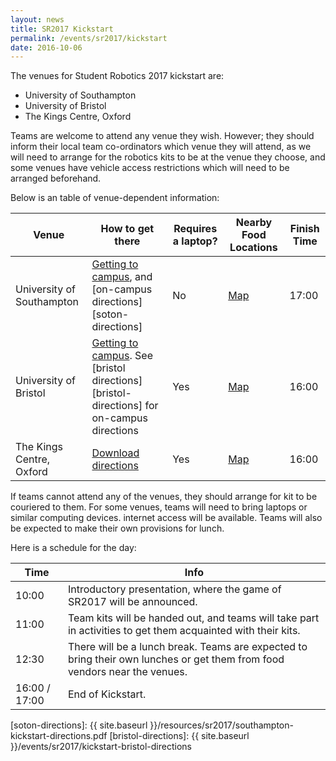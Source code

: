 ```yaml
---
layout: news
title: SR2017 Kickstart
permalink: /events/sr2017/kickstart
date: 2016-10-06
---
```


The venues for Student Robotics 2017 kickstart are:

- University of Southampton
- University of Bristol
- The Kings Centre, Oxford

Teams are welcome to attend any venue they wish. However; they should inform 
their local team co-ordinators which venue they will attend, as we will need to 
arrange for the robotics kits to be at the venue they choose, and some venues 
have vehicle access restrictions which will need to be arranged beforehand.

Below is an table of venue-dependent information:

| Venue                     | How to get there                                     | Requires a laptop? | Nearby Food Locations | Finish Time |
|---------------------------|------------------------------------------------------|--------------------|-----------------------|-------------|
| University of Southampton | [Getting to campus][soton-campus-directions], and [on-campus directions][soton-directions] | No                 | [Map][soton-food-map] | 17:00 |
| University of Bristol     | [Getting to campus][bris-campus-directions]. See [bristol directions][bristol-directions] for on-campus directions| Yes                |  [Map][bristol-food-map] | 16:00 |
| The Kings Centre, Oxford  | [Download directions][oxford-directions]             | Yes                | [Map][oxford-food-map] | 16:00 |

If teams cannot attend any of the venues, they should arrange for kit to be 
couriered to them. For some venues, teams will need to bring laptops or similar 
computing devices. internet access will be available. Teams will also be 
expected to make their own provisions for lunch.

Here is a schedule for the day:

|  Time  | Info |
|--------|------|
| 10:00  | Introductory presentation, where the game of SR2017 will be announced. |
| 11:00  |Team kits will be handed out, and teams will take part in activities to get them acquainted with their kits. |
| 12:30  | There will be a lunch break. Teams are expected to bring their own lunches or get them from food vendors near the venues. |
|16:00 / 17:00| End of Kickstart. |



[soton-food-map]: https://goo.gl/Np9L1e
[oxford-food-map]: https://drive.google.com/open?id=1UIaQfg-HJIz_w9Xo6hWD8Ial_Lg&usp=sharing
[bristol-food-map]: https://drive.google.com/open?id=19grJjGqBAICK0pYD_jhhAQYjgrA&usp=sharing

[oxford-directions]: https://www.kingscentre.co.uk/perch/resources/directions-to-tkc-2015.pdf
[soton-directions]: {{ site.baseurl }}/resources/sr2017/southampton-kickstart-directions.pdf
[bristol-directions]: {{ site.baseurl }}/events/sr2017/kickstart-bristol-directions

[soton-campus-directions]: http://www.southampton.ac.uk/about/visit/getting-to-our-campuses.page#highfield
[bris-campus-directions]: http://www.bris.ac.uk/maps/directions/
